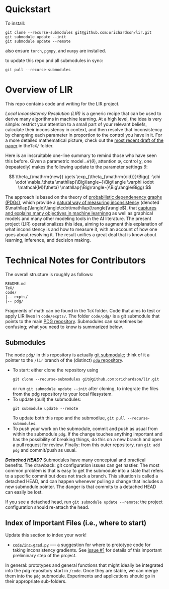 # Quickstart

To install:

```
git clone --recurse-submodules git@github.com:orichardson/lir.git
git submodule update --init
git submodule update --remote
```

also ensure `torch`, `pgmpy`, and `numpy` are installed.

to update this repo and all submodules in sync:

```
git pull --recurse-submodules
```

# Overview of LIR

This repo contains code and writing for the LIR project.

_Local Inconsistency Resolution (LIR)_ is a generic recipe that can be used to derive many algorithms in machine learning. At a high level, the idea is very simple: restrict your attention to a small part of your relevant beliefs, calculate their inconsistency in context, and then resolve that inconsistency by changning each parameter in proportion to the control you have in it. For a more detailed mathematical picture, check out the [most recent draft of the paper]() in the`TeX/` folder.

Here is an inscruitable one-line summary to remind those who have seen this before. Given a parametric model $\mathcal M(\theta)$, attention $\varphi$, control $\chi$, one (repeatedly) makes the following update to the parameter settings $\theta$:

$$
  \theta_{\mathrm{new}} \gets \exp_{\theta_{\mathrm{old}}}\Bigg( -\chi \odot \nabla_\theta \mathllap{\Big\langle~}\Big\langle \varphi \odot \mathcal{M}(\theta) \mathllap{\Big\rangle~}\Big\rangle\Bigg)
$$

The approach is based on the theory of [probabilistic dependenency graphs (PDGs)](https://arxiv.org/abs/2012.10800), which provide a [natural way of measuring inconsistency](http://cs.cornell.edu/~oli/files/oli-dissertation.pdf)
(denoted $\mathllap{\langle}\langle\cdot\mathllap{\rangle}\rangle$),
that [captures and explains many objectives in machine learninng](https://arxiv.org/abs/2202.11862)
as well as graphical models and many other modeling tools in the AI literature.
The present project (LIR) operationalizes this idea, aiming to augment this explanation of what inconsistency is and how to measure it, with an account of how one goes about resolving it. The result unifies a great deal that is know about learning, inference, and decision making.


# Technical Notes for Contributors

The overall structure is roughly as follows:

```
README.md
TeX/
code/
|-- expts/
|-- pdg/
```

Fragments of math can be found in the `TeX` folder.
Code that aims to test or apply LIR lives in `code/expts/`.
The folder `code/pdg/` is a git submodule that points to the main [PDG repository](https://github.com/orichardson/pdg).
Submodules can sometimes be confusing; what you need to know is summarized below.

## Submodules

The node `pdg/` in this repository is actually [git submodule](https://git-scm.com/book/en/v2/Git-Tools-Submodules); think of it a pointer to the `/lir` branch of the (distinct) [`pdg` repository](https://github.com/orichardson/pdg).

* To start: either clone the repository using
  ```
  git clone --recurse-submodules git@github.com:orichardson/lir.git
  ```
  or run `git submodule update --init` after cloning, to integrate the files from the pdg repository to your local filesystem.
* To update (pull) the submodules:
  ```
  git submodule update --remote
  ```
  To update both this repo and the submodlue, `git pull --recurse-submodules`.
* To push your work on the submodule, commit and push as usual from within the submodule `pdg`. If the change touches anything important and has the possibility of breaking things, do this on a new branch and open a pull request for review. Finally: from this outer repository, run `git add pdg` and commit/push as usual.

***Detached HEAD?***
Submodules have many conceptual and practical benefits. The drawback: git configuration issues can get nastier.
The most common problem is that is easy to get the submodule into a state that refers to a specific commit but does not track a branch. This situation is called a detached HEAD, and can happen whenever pulling a change that includes a new submodule pointer. The danger is that commits to a detached HEAD can easily be lost.

If you see a detached head, run `git submodule update --remote`; the project configuration should re-attach the head.


## Index of Important Files (i.e., where to start)

Update this section to index your work!

 * [`code/inc-grad.py`](/code/inc-grad.py) --- a suggestion for where to prototype code for taking inconsistency gradients.
 See [issue #1](https://github.com/orichardson/lir/issues/1) for details of this important preliminary step of the project.

In general: prototypes and general functions that might ideally be integrated into the pdg repository start in `/code`. Once they are stable, we can merge them into the `pdg` submodule. Experiments and applications should go in their appropriate sub-folders.

